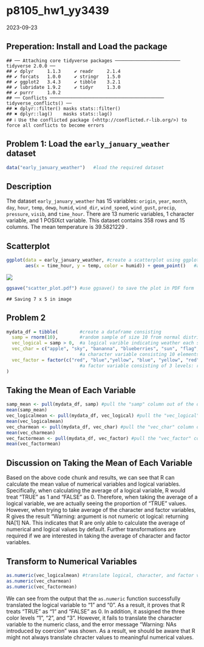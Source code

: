 p8105_hw1_yy3439
================
2023-09-23

## Preperation: Install and Load the package

    ## ── Attaching core tidyverse packages ──────────────────────── tidyverse 2.0.0 ──
    ## ✔ dplyr     1.1.3     ✔ readr     2.1.4
    ## ✔ forcats   1.0.0     ✔ stringr   1.5.0
    ## ✔ ggplot2   3.4.3     ✔ tibble    3.2.1
    ## ✔ lubridate 1.9.2     ✔ tidyr     1.3.0
    ## ✔ purrr     1.0.2     
    ## ── Conflicts ────────────────────────────────────────── tidyverse_conflicts() ──
    ## ✖ dplyr::filter() masks stats::filter()
    ## ✖ dplyr::lag()    masks stats::lag()
    ## ℹ Use the conflicted package (<http://conflicted.r-lib.org/>) to force all conflicts to become errors

## Problem 1: Load the `early_january_weather` dataset

``` r
data("early_january_weather")   #load the required dataset
```

## Description

The dataset `early_january_weather` has 15 variables: `origin`, `year`,
`month`, `day`, `hour`, `temp`, `dewp`, `humid`, `wind_dir`,
`wind_speed`, `wind_gust`, `precip`, `pressure`, `visib`, and
`time_hour`. There are 13 numeric variables, 1 character variable, and 1
POSIXct variable. This dataset contains 358 rows and 15 columns. The
mean temperature is 39.5821229 .

## Scatterplot

``` r
ggplot(data = early_january_weather, #create a scatterplot using ggplot
       aes(x = time_hour, y = temp, color = humid)) + geom_point()   #add color 
```

![](p8105_hw1_yy3439_files/figure-gfm/unnamed-chunk-3-1.png)<!-- -->

``` r
ggsave("scatter_plot.pdf") #use ggsave() to save the plot in PDF form
```

    ## Saving 7 x 5 in image

## Problem 2

``` r
mydata_df = tibble(        #create a dataframe consisting 
  samp = rnorm(10),        #random sample of size 10 from normal distribution using rnorm function
  vec_logical = samp > 0,  #a logical varible indicating weather each smaple is greater than 0 
  vec_char = c("apple", "sky", "bananna", "blueberries", "sun", "flag", "sea", "shirt", "cherry", "light"),  
                           #a character variable consisting 10 elements
  vec_factor = factor(c("red", "blue","yellow", "blue", "yellow", "red", "blue", "blue", "red", "red"))
                           #a factor variable consisting of 3 levels: red, blue, and yellow
)
```

## Taking the Mean of Each Variable

``` r
samp_mean <- pull(mydata_df, samp) #pull the "samp" column out of the dataframe and take the mean of it 
mean(samp_mean)
vec_logicalmean <- pull(mydata_df, vec_logical) #pull the "vec_logical" column out of the dataframe and take the mean of it 
mean(vec_logicalmean)
vec_charmean <- pull(mydata_df, vec_char) #pull the "vec_char" column out of the dataframe and take the mean of it 
mean(vec_charmean)
vec_factormean <- pull(mydata_df, vec_factor) #pull the "vec_factor" column out of the dataframe and take the mean of it 
mean(vec_factormean)
```

## Discussion on Taking the Mean of Each Variable

Based on the above code chunk and results, we can see that R can
calculate the mean value of numerical variables and logical variables.
Specifically, when calculating the average of a logical variable, R
would treat “TRUE” as 1 and “FALSE” as 0. Therefore, when taking the
average of a logical variable, we are actually seeing the proportion of
“TRUE” values. However, when trying to take average of the character and
factor variables, R gives the result “Warning: argument is not numeric
ot logical: returning NA\[1\] NA. This indicates that R are only able to
calculate the average of numerical and logical values by default.
Further transformations are required if we are interested in taking the
average of character and factor variables.

## Transform to Numerical Variables

``` r
as.numeric(vec_logicalmean) #translate logical, character, and factor variables to numerical variables
as.numeric(vec_charmean)
as.numeric(vec_factormean)
```

We can see from the output that the `as.numeric` function successfully
translated the logical variable to “1” and “0”. As a result, it proves
that R treats “TRUE” as “1” and “FALSE” as 0. In addition, it assigned
the three color levels “1”, “2”, and “3”. However, it fails to translate
the character variable to the numeric class, and the error message
“Warning: NAs introduced by coercion” was shown. As a result, we should
be aware that R might not always translate chracter values to meaningful
numerical values.
